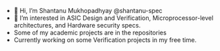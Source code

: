 - 👋 Hi, I’m Shantanu Mukhopadhyay @shantanu-spec
- 👀 I’m interested in ASIC Design and Verification, Microprocessor-level architectures, and Hardware security specs.
- Some of my academic projects are in the repositories
- Currently working on some Verification projects in my free time.

<!---
shantanu-spec/shantanu-spec is a ✨ special ✨ repository because its `README.md` (this file) appears on your GitHub profile.
You can click the Preview link to take a look at your changes.
--->
